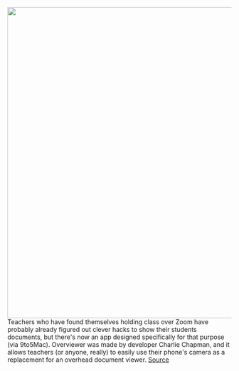 <img src='https://cdn.vox-cdn.com/thumbor/Fq5HpzjPcceGIRlxw9gCZp_W3ow=/0x0:1600x2800/1200x800/filters:focal(661x2145:917x2401)/cdn.vox-cdn.com/uploads/chorus_image/image/68629108/iVBORw0KGgoAAAANSUhEUgAABkAAAArwCAYAAAD8ZvemAAAACXBIWXMAAAsTAAALEwEAmpwYAAAJ8WlUWHRYTUw6Y29tLmFkb2Jl_2_3.0.jpg' width='700px' /><br/>
Teachers who have found themselves holding class over Zoom have probably already figured out clever hacks to show their students documents, but there's now an app designed specifically for that purpose (via 9to5Mac). Overviewer was made by developer Charlie Chapman, and it allows teachers (or anyone, really) to easily use their phone's camera as a replacement for an overhead document viewer.
<a href='https://www.theverge.com/2021/1/6/22217200/overviewer-app-teachers-overhead-camera-iphone-zoom'> Source <a/>